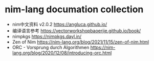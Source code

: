 # nim-lang documation collection

- nim中文资料 v2.0.2                https://angluca.github.io/
- 编译语言参考                      https://vectorworkshopbaoerjie.github.io/book/
- nimpkgs                           https://nimpkgs.dayl.in/
- Zen of Nim                        https://nim-lang.org/blog/2021/11/15/zen-of-nim.html
- ORC - Vorsprung durch Algorithmen https://nim-lang.org/blog/2020/12/08/introducing-orc.html
